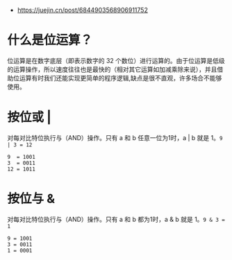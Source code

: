 -  https://juejin.cn/post/6844903568906911752
# 什么是位运算？
位运算是在数字底层（即表示数字的 32 个数位）进行运算的。由于位运算是低级的运算操作，所以速度往往也是最快的（相对其它运算如加减乘除来说），并且借助位运算有时我们还能实现更简单的程序逻辑,缺点是很不直观，许多场合不能够使用。

# 按位或 |
对每对比特位执行与（AND）操作。只有 a 和 b 任意一位为1时，a | b 就是 1。`9 | 3 = 12`
```
9  = 1001
3  = 0011
12 = 1011
```

# 按位与 &
对每对比特位执行与（AND）操作。只有 a 和 b 都为1时，a & b 就是 1。`9 & 3 = 1`
```
9 = 1001
3 = 0011
1 = 0001
```



